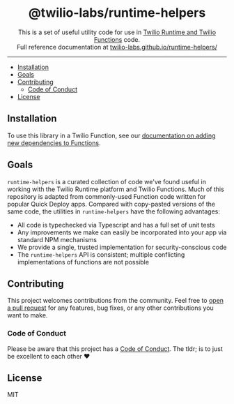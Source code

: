 <h1 align="center">@twilio-labs/runtime-helpers</h1>
<p align="center">This is a set of useful utility code for use in <a href="https://www.twilio.com/functions">Twilio Runtime and Twilio Functions</a> code.
<br>Full reference documentation at <a href="https://twilio-labs.github.io/runtime-helpers/">twilio-labs.github.io/runtime-helpers/</a></p>
<hr>

- [Installation](#installation)
- [Goals](#goals)
- [Contributing](#contributing)
  - [Code of Conduct](#code-of-conduct)
- [License](#license)

## Installation

To use this library in a Twilio Function, see our
[documentation on adding new dependencies to Functions](https://www.twilio.com/docs/runtime/functions/dependencies).

## Goals

`runtime-helpers` is a curated collection of code we've found useful in working
with the Twilio Runtime platform and Twilio Functions. Much of this repository
is adapted from commonly-used Function code written for popular Quick Deploy
apps. Compared with copy-pasted versions of the same code, the utilities in
`runtime-helpers` have the following advantages:

- All code is typechecked via Typescript and has a full set of unit tests
- Any improvements we make can easily be incorporated into your app via standard NPM mechanisms
- We provide a single, trusted implementation for security-conscious code
- The `runtime-helpers` API is consistent; multiple conflicting implementations of functions are not possible

## Contributing

This project welcomes contributions from the community. Feel free to <a href="https://github.com/twilio-labs/runtime-helpers/pulls">open a pull request</a> for any features, bug fixes, or any other contributions you want to make.

### Code of Conduct

Please be aware that this project has a [Code of Conduct](https://github.com/twilio-labs/runtime-helpers/blob/main/CODE_OF_CONDUCT.md). The tldr; is to just be excellent to each other ❤️

## License

MIT
